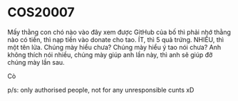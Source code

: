 # COS20007

Mấy thằng con chó nào vào đây xem được GitHub của bố thì phải nhớ thằng nào có tiền, thì nạp tiền vào donate cho tao. ÍT, thì 5 quả trứng. NHIỀU, thì một tên lửa. Chúng mày hiểu chưa? Chúng mày hiểu ý tao nói chưa? Anh không thích nói nhiều, chúng mày giúp anh lần này, thì anh sẽ giúp đỡ chúng mày lần sau.

Cò

p/s: only authorised people, not for any unresponsible cunts xD
